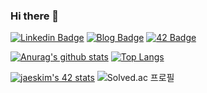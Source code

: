 ### Hi there 👋
[![Linkedin Badge](https://img.shields.io/badge/-Linkedin-eccf25?logo=linkedin&style=flat-square)](https://www.linkedin.com/in/ji-yoon-choi-252920201/)
[![Blog Badge](https://img.shields.io/badge/-Personal%20Blog-ab5b18?&style=flat-square)](https://chichoon.tistory.com/)
[![42 Badge](https://img.shields.io/badge/-42%20Profile-BB0A1E?logo=42&style=flat-square)](https://profile.intra.42.fr/users/jiychoi)

[![Anurag's github stats](https://github-readme-stats.vercel.app/api?username=chichoon&show_icons=true&theme=kacho_ga)](https://github.com/anuraghazra/github-readme-stats) [![Top Langs](https://github-readme-stats.vercel.app/api/top-langs/?username=chichoon&layout=compact&exclude_repo=study&langs_count=10)](https://github.com/anuraghazra/github-readme-stats) 

[![jaeskim's 42 stats](https://badge42.herokuapp.com/api/stats/jiychoi?privacyEmail=true)](https://github.com/JaeSeoKim/badge42) ![Solved.ac 프로필](http://mazassumnida.wtf/api/v2/generate_badge?boj=chichoon)

<!--
**chichoon/chichoon** is a ✨ _special_ ✨ repository because its `README.md` (this file) appears on your GitHub profile.

Here are some ideas to get you started:

- 🔭 I’m currently working on ...
- 🌱 I’m currently learning ...
- 👯 I’m looking to collaborate on ...
- 🤔 I’m looking for help with ...
- 💬 Ask me about ...
- 📫 How to reach me: ...
- 😄 Pronouns: ...
- ⚡ Fun fact: ...
-->
